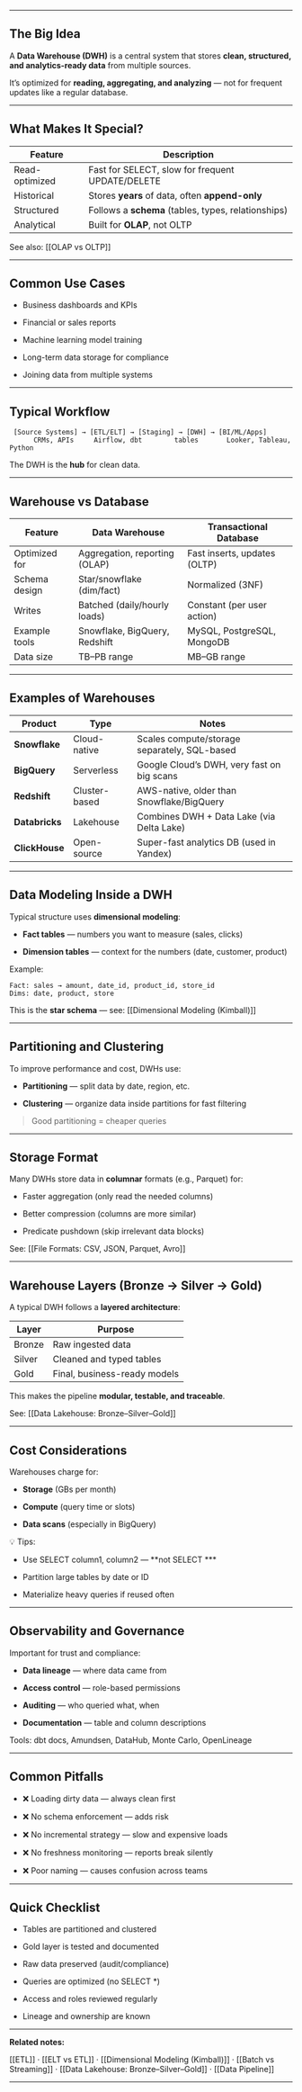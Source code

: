 
---

## **The Big Idea**

  

A **Data Warehouse (DWH)** is a central system that stores **clean, structured, and analytics-ready data** from multiple sources.

It’s optimized for **reading, aggregating, and analyzing** — not for frequent updates like a regular database.

---

## **What Makes It Special?**

|**Feature**|**Description**|
|---|---|
|Read-optimized|Fast for SELECT, slow for frequent UPDATE/DELETE|
|Historical|Stores **years** of data, often **append-only**|
|Structured|Follows a **schema** (tables, types, relationships)|
|Analytical|Built for **OLAP**, not OLTP|

See also: [[OLAP vs OLTP]]

---

## **Common Use Cases**

- Business dashboards and KPIs
    
- Financial or sales reports
    
- Machine learning model training
    
- Long-term data storage for compliance
    
- Joining data from multiple systems
    

---

## **Typical Workflow**

```
 [Source Systems] → [ETL/ELT] → [Staging] → [DWH] → [BI/ML/Apps]
      CRMs, APIs     Airflow, dbt        tables       Looker, Tableau, Python
```

The DWH is the **hub** for clean data.

---

## **Warehouse vs Database**

|**Feature**|**Data Warehouse**|**Transactional Database**|
|---|---|---|
|Optimized for|Aggregation, reporting (OLAP)|Fast inserts, updates (OLTP)|
|Schema design|Star/snowflake (dim/fact)|Normalized (3NF)|
|Writes|Batched (daily/hourly loads)|Constant (per user action)|
|Example tools|Snowflake, BigQuery, Redshift|MySQL, PostgreSQL, MongoDB|
|Data size|TB–PB range|MB–GB range|

---

## **Examples of Warehouses**

|**Product**|**Type**|**Notes**|
|---|---|---|
|**Snowflake**|Cloud-native|Scales compute/storage separately, SQL-based|
|**BigQuery**|Serverless|Google Cloud’s DWH, very fast on big scans|
|**Redshift**|Cluster-based|AWS-native, older than Snowflake/BigQuery|
|**Databricks**|Lakehouse|Combines DWH + Data Lake (via Delta Lake)|
|**ClickHouse**|Open-source|Super-fast analytics DB (used in Yandex)|

---

## **Data Modeling Inside a DWH**

  

Typical structure uses **dimensional modeling**:

- **Fact tables** — numbers you want to measure (sales, clicks)
    
- **Dimension tables** — context for the numbers (date, customer, product)
    

  

Example:

```
Fact: sales → amount, date_id, product_id, store_id  
Dims: date, product, store
```

This is the **star schema** — see: [[Dimensional Modeling (Kimball)]]

---

## **Partitioning and Clustering**

  

To improve performance and cost, DWHs use:

- **Partitioning** — split data by date, region, etc.
    
- **Clustering** — organize data inside partitions for fast filtering
    

  

> Good partitioning = cheaper queries

---

## **Storage Format**

  

Many DWHs store data in **columnar** formats (e.g., Parquet) for:

- Faster aggregation (only read the needed columns)
    
- Better compression (columns are more similar)
    
- Predicate pushdown (skip irrelevant data blocks)
    

  

See: [[File Formats: CSV, JSON, Parquet, Avro]]

---

## **Warehouse Layers (Bronze → Silver → Gold)**

  

A typical DWH follows a **layered architecture**:

|**Layer**|**Purpose**|
|---|---|
|Bronze|Raw ingested data|
|Silver|Cleaned and typed tables|
|Gold|Final, business-ready models|

This makes the pipeline **modular, testable, and traceable**.

  

See: [[Data Lakehouse: Bronze–Silver–Gold]]

---

## **Cost Considerations**

  

Warehouses charge for:

- **Storage** (GBs per month)
    
- **Compute** (query time or slots)
    
- **Data scans** (especially in BigQuery)
    

  

💡 Tips:

- Use SELECT column1, column2 — **not SELECT ***
    
- Partition large tables by date or ID
    
- Materialize heavy queries if reused often
    

---

## **Observability and Governance**

  

Important for trust and compliance:

- **Data lineage** — where data came from
    
- **Access control** — role-based permissions
    
- **Auditing** — who queried what, when
    
- **Documentation** — table and column descriptions
    

  

Tools: dbt docs, Amundsen, DataHub, Monte Carlo, OpenLineage

---

## **Common Pitfalls**

- ❌ Loading dirty data — always clean first
    
- ❌ No schema enforcement — adds risk
    
- ❌ No incremental strategy — slow and expensive loads
    
- ❌ No freshness monitoring — reports break silently
    
- ❌ Poor naming — causes confusion across teams
    

---

## **Quick Checklist**

- Tables are partitioned and clustered
    
- Gold layer is tested and documented
    
- Raw data preserved (audit/compliance)
    
- Queries are optimized (no SELECT *)
    
- Access and roles reviewed regularly
    
- Lineage and ownership are known
    

---

**Related notes:**

[[ETL]] · [[ELT vs ETL]] · [[Dimensional Modeling (Kimball)]] · [[Batch vs Streaming]] · [[Data Lakehouse: Bronze–Silver–Gold]] · [[Data Pipeline]]

---
